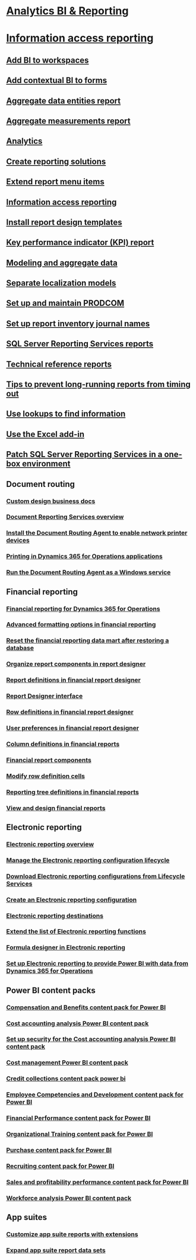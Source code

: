 # [Analytics BI & Reporting](bi-reporting-home-page.md)
# [Information access reporting ](information-access-reporting.md)

## [Add BI to workspaces](add-bi-workspaces.md)
## [Add contextual BI to forms](add-contextual-bi-forms.md)
## [Aggregate data entities report](aggregate-data-entities-report.md)
## [Aggregate measurements report](aggregate-measurements-report.md)
## [Analytics](analytics.md)
## [Create reporting solutions](create-nextgen-reporting-solutions.md)
## [Extend report menu items ](extend-report-menu-items.md)
## [Information access reporting ](information-access-reporting.md)
## [Install report design templates](install-modern-report-design-templates.md)
## [Key performance indicator (KPI) report](key-performance-indicators-report.md)
## [Modeling and aggregate data](model-aggregate-data.md)
## [Separate localization models](localization-requirements-separate-localization-models.md)
## [Set up and maintain PRODCOM](prodcom-report-setup.md)
## [Set up report inventory journal names ](set-up-report-inventory-journal-names.md)
## [SQL Server Reporting Services reports](SSRS-report.md)
## [Technical reference reports](technical-reference-reports.md)
## [Tips to prevent long-running reports from timing out](prevent-long-running-reports-timing-out.md)
## [Use lookups to find information](use-lookups-to-find-information.md)
## [Use the Excel add-in](use-excel-add-in.md)
## [Patch SQL Server Reporting Services in a one-box environment](patch-reporting-service-environment.md)
## Document routing
### [Custom design business docs ](custom-designs-business-docs.md)
### [Document Reporting Services overview](document-reporting-services.md)
### [Install the Document Routing Agent to enable network printer devices](install-document-routing-agent.md)
### [Printing in Dynamics 365 for Operations applications](print-documents.md)
### [Run the Document Routing Agent as a Windows service](run-document-routing-agent-as-windows-service.md)
## Financial reporting
### [Financial reporting for Dynamics 365 for Operations](financial-reporting-intro.md)
### [Advanced formatting options in financial reporting](advanced-formatting-options-financial-reporting.md)
### [Reset the financial reporting data mart after restoring a database](reset-financial-reporting-datamart-after-restore.md)
### [Organize report components in report designer](organize-components-report-designer.md)
### [Report definitions in financial report designer](design-financial-report-definitions.md)
### [Report Designer interface](report-designer-interface.md)
### [Row definitions in financial report designer](row-definitions-financial-reporting.md)
### [User preferences in financial report designer](user-preferences-financial-report-designer.md)
### [Column definitions in financial reports](column-definitions-financial-reports.md)
### [Financial report components](financial-report-components.md)
### [Modify row definition cells](modify-row-definition-cells-financial-reporting.md)
### [Reporting tree definitions in financial reports](financial-reporting-tree-definitions.md)
### [View and design financial reports](design-financial-reports.md)
## Electronic reporting
### [Electronic reporting overview](general-electronic-reporting.md)
### [Manage the Electronic reporting configuration lifecycle](general-electronic-reporting-manage-configuration-lifecycle.md)
### [Download Electronic reporting configurations from Lifecycle Services](download-electronic-reporting-configuration-lcs.md)
### [Create an Electronic reporting configuration](localization-requirements-electronic-reporting-configuration.md)
### [Electronic reporting destinations](electronic-reporting-destinations.md)
### [Extend the list of Electronic reporting functions](general-electronic-reporting-formulas-list-extension.md)
### [Formula designer in Electronic reporting](general-electronic-reporting-formula-designer.md)
### [Set up Electronic reporting to provide Power BI with data from Dynamics 365 for Operations](general-electronic-reporting-report-configuration-get-data-powerbi.md)
## Power BI content packs
### [Compensation and Benefits content pack for Power BI](compensation-and-benefits-analysis-power-bi-content-pack.md)
### [Cost accounting analysis Power BI content pack](cost-accounting-analysis-content-pack-for-power-bi.md)
### [Set up security for the Cost accounting analysis Power BI content pack](setting-up-security-for-cost-accounting-content-for-power-bi.md)
### [Cost management Power BI content pack](cost-management-content-pack-for-power-bi.md)
### [Credit collections content pack power bi ](credit-collections-content-pack-power-bi.md)
### [Employee Competencies and Development content pack for Power BI](employee-competencies-and-development-analysis-power-bi-content-pack.md)
### [Financial Performance content pack for Power BI](financial-performance-power-bi-content-pack.md)
### [Organizational Training content pack for Power BI](organizational-training-analysis-power-bi-content-pack.md)
### [Purchase content pack for Power BI](purchase-content-pack-for-power-bi.md)
### [Recruiting content pack for Power BI](recruiting-analysis-power-bi-content-pack.md)
### [Sales and profitability performance content pack for Power BI](sales-profitability-performance-content-pack.md)
### [Workforce analysis Power BI content pack ](workforce-analysis-power-bi-content-pack.md)
## App suites
### [ Customize app suite reports with extensions ](customize-app-suite-reports-with-extensions.md)
### [ Expand app suite report data sets ](expand-app-suite-report-data-sets.md)